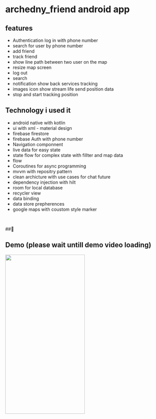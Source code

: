 # archedny_friend android app

## features
- Authentication log in with phone number
- search for user by phone number
- add friend
- track friend
- show line path between two user on the map
- resize map screen
- log out
- search
- notification show back services tracking
- images icon show stream life send position data
- stop and start tracking position

## Technology i used it
- android native with kotlin
- ui with xml - material design
- firebase firestore
- firebase Auth with phone number
- Navigation componnent
- live data for easy state
- state flow for complex state with fillter and map data
- flow
- Coroutines for async programming
- mvvm with repositry pattern
- clean archicture with use cases for chat future
- dependency injection with hilt
- room for local database
- recycler view
- data binding
- data store prepherences
- google maps with coustom style marker
<br/>

##🌴

## Demo (please wait untill demo video loading)
<p>
  <img src="track_video.gif" height="500" width="250">
</p>
